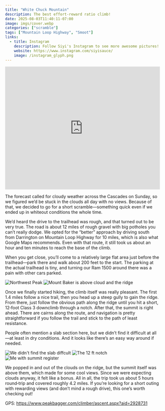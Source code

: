 ```yaml
---
title: "White Chuck Mountain"
description: The best effort-reward ratio climb!
date: 2025-08-03T11:40:11-07:00
image: imgs/cover.webp
categories: ["scramble"]
tags: ["Mountain Loop Highway", "Smoot"]
links:
  - title: Instagram
    description: Follow Siyi's Instagram to see more awesome pictures!
    website: https://www.instagram.com/siyisauce/
    image: /instagram_glyph.png
---
```

<iframe src="https://caltopo.com/m/K54LCHQ" width="100%" height="400px" frameBorder="0"></iframe>

The forecast called for cloudy weather across the Cascades on Sunday, so we figured we’d be stuck in the clouds all day with no views. Because of that, we decided to go for a short scramble—something quick even if we ended up in whiteout conditions the whole time.

We’d heard the drive to the trailhead was rough, and that turned out to be very true. The road is about 12 miles of rough gravel with big potholes you can’t really dodge. We opted for the “better” approach by driving south from Darrington on Mountain Loop Highway for 10 miles, which is also what Google Maps recommends. Even with that route, it still took us about an hour and ten minutes to reach the base of the climb.

When you get close, you’ll come to a relatively large flat area just before the trailhead—park there and walk about 200 feet to the start. The parking at the actual trailhead is tiny, and turning our Ram 1500 around there was a pain with other cars parked.

![Northwest Peak](imgs/northwest_peak.webp) ![Mount Baker is above cloud and the ridge](imgs/baker.webp)

Once we finally started hiking, the climb itself was really pleasant. The first 1.4 miles follow a nice trail, then you head up a steep gully to gain the ridge. From there, just follow the obvious path along the ridge until you hit a short, 12‑foot Class 3 downclimb through a notch. After that, the summit is right ahead. There are cairns along the route, and navigation is pretty straightforward if you follow the trail and stick to the path of least resistance.

People often mention a slab section here, but we didn’t find it difficult at all—at least in dry conditions. And it looks like there’s an easy way around if needed.

![We didn't find the slab diffcult](imgs/slab.webp)  ![The 12 ft notch](imgs/notch.webp) ![Me with summit register](imgs/reg.webp)

We popped in and out of the clouds on the ridge, but the summit itself was above them, which made for some cool views. Since we were expecting clouds anyway, it felt like a bonus. All in all, the trip took us about 5 hours round‑trip and covered roughly 4.2 miles. If you’re looking for a short outing with rewarding views (and don’t mind a rough drive), this one’s worth checking out!

GPS: https://www.peakbagger.com/climber/ascent.aspx?aid=2928731
